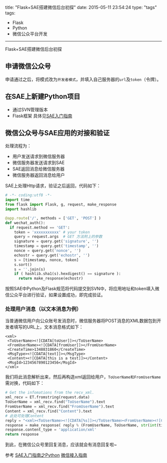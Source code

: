 title: "Flask+SAE搭建微信后台初探"
date: 2015-05-11 23:54:24
type: "tags"
tags:
- Flask
- Python
- 微信公众平台开发
---
Flask+SAE搭建微信后台初探
<!--more-->
## 申请微信公众号
申请通过之后，将模式改为`开发者模式`，并填入自己服务器的`url`及`token`（令牌）。
## 在SAE上新建Python项目
- 通过SVN管理版本
- Flask框架
具体见[SAE入门指南](http://sae.sina.com.cn/doc/python/tutorial.html)

## 微信公众号与SAE应用的对接和验证
处理流程为：
- 用户发送请求到微信服务器
- 微信服务器发送请求到SAE
- SAE返回消息给微信服务器
- 微信服务器返回消息给用户

SAE上处理Http请求，验证之后返回，代码如下：
```python
# -*- coding:utf8 -*-
import time
from flask import Flask, g, request, make_response
import hashlib

@app.route('/', methods = ['GET', 'POST'] )
def wechat_auth():
  if request.method == 'GET':
    token = 'xxxxxxxxxxx' # your token
    query = request.args  # GET 方法附上的参数
    signature = query.get('signature', '')
    timestamp = query.get('timestamp', '')
    nonce = query.get('nonce', '')
    echostr = query.get('echostr', '')
    s = [timestamp, nonce, token]
    s.sort()
    s = ''.join(s)
    if ( hashlib.sha1(s).hexdigest() == signature ):
      return make_response(echostr)
```
按照SAE中Python及Flask规范将代码提交到SVN中，将应用地址和token填入微信公众平台进行验证，如果设置成功，即完成验证。
### 处理用户消息（以文本消息为例）
当普通微信用户向公众账号发消息时，微信服务器将POST消息的XML数据包到开发者填写的URL上，文本消息格式如下：
```
<xml>
 <ToUserName><![CDATA[toUser]]></ToUserName>
 <FromUserName><![CDATA[fromUser]]></FromUserName> 
 <CreateTime>1348831860</CreateTime>
 <MsgType><![CDATA[text]]></MsgType>
 <Content><![CDATA[this is a test]]></Content>
 <MsgId>1234567890123456</MsgId>
</xml>
```
我们将此消息解析出来，然后再构造xml返回给用户，`ToUserName和FromUserName`需对换，代码如下：
```python
# Get the infomations from the recv_xml.  
xml_recv = ET.fromstring(request.data)
ToUserName = xml_recv.find("ToUserName").text
FromUserName = xml_recv.find("FromUserName").text
Content = xml_recv.find("Content").text 
# 此处可处理Content
reply = "<xml><ToUserName><![CDATA[%s]]></ToUserName><FromUserName><![CDATA[%s]]></FromUserName><CreateTime>%s</CreateTime><MsgType><![CDATA[text]]></MsgType><Content><![CDATA[%s]]></Content><FuncFlag>0</FuncFlag></xml>"
response = make_response( reply % (FromUserName, ToUserName, str(int(time.time())), Content ) )
response.content_type = 'application/xml'
return response 
```
到此，在微信公众号里回复消息，应该就会有消息回复啦~

参考
[SAE入门指南之Python](http://sae.sina.com.cn/doc/python/tutorial.html)
[微信接入指南](http://mp.weixin.qq.com/wiki/17/2d4265491f12608cd170a95559800f2d.html)
